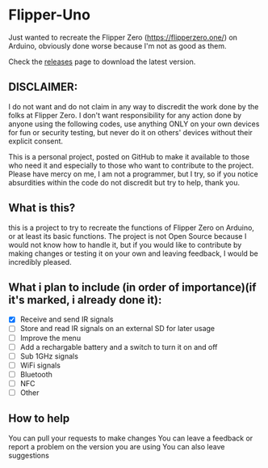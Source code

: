 # Flipper-Uno
Just wanted to recreate the Flipper Zero (https://flipperzero.one/) on Arduino, obviously done worse because I'm not as good as them.

Check the [releases](https://github.com/MatchingTitan93/Flipper-Uno/releases) page to download the latest version.

## DISCLAIMER:
I do not want and do not claim in any way to discredit the work done by the folks at Flipper Zero. I don't want responsibility for any action done by anyone using the following codes, use anything ONLY on your own devices for fun or security testing, but never do it on others' devices without their explicit consent. 

This is a personal project, posted on GitHub to make it available to those who need it and especially to those who want to contribute to the project.
Please have mercy on me, I am not a programmer, but I try, so if you notice absurdities within the code do not discredit but try to help, thank you.

## What is this?
this is a project to try to recreate the functions of Flipper Zero on Arduino, or at least its basic functions. The project is not Open Source because I would not know how to handle it, but if you would like to contribute by making changes or testing it on your own and leaving feedback, I would be incredibly pleased.

## What i plan to include (in order of importance)(if it's marked, i already done it):
- [x] Receive and send IR signals
- [ ] Store and read IR signals on an external SD for later usage
- [ ] Improve the menu
- [ ] Add a rechargable battery and a switch to turn it on and off
- [ ] Sub 1GHz signals
- [ ] WiFi signals
- [ ] Bluetooth
- [ ] NFC
- [ ] Other

## How to help
You can pull your requests to make changes
You can leave a feedback or report a problem on the version you are using
You can also leave suggestions
